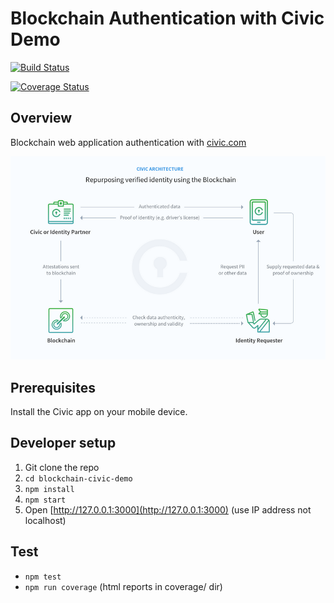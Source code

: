 # Blockchain Authentication with Civic Demo

[![Build Status](https://travis-ci.org/viseo-asia/blockchain-civic-demo.svg?branch=master)](https://travis-ci.org/viseo-asia/blockchain-civic-demo)

[![Coverage Status](https://coveralls.io/repos/github/viseo-asia/blockchain-civic-demo/badge.svg?branch=master)](https://coveralls.io/github/viseo-asia/blockchain-civic-demo?branch=master)

## Overview

Blockchain web application authentication with [civic.com](civic.com)

![Civic Architecutre](app/assets/images/civic-architecture.png)

## Prerequisites

Install the Civic app on your mobile device.

## Developer setup

1. Git clone the repo
2. `cd blockchain-civic-demo`
3. `npm install`
4. `npm start`
5. Open [http://127.0.0.1:3000](http://127.0.0.1:3000) (use IP address not localhost)


## Test

- `npm test`
- `npm run coverage` (html reports in coverage/ dir)